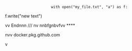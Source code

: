                          with open("my_file.txt", "a") as f:
   f.write("new text")

vv 
Endnnn
/// 
    nv
  nnbfgnbvfvv ****      
             
              
    
nvv   docker.pkg.github.com     
  
    
  v     
       
           
 
    
  
  
  
     
    
 
  

  
     
   
     
 
 
 
